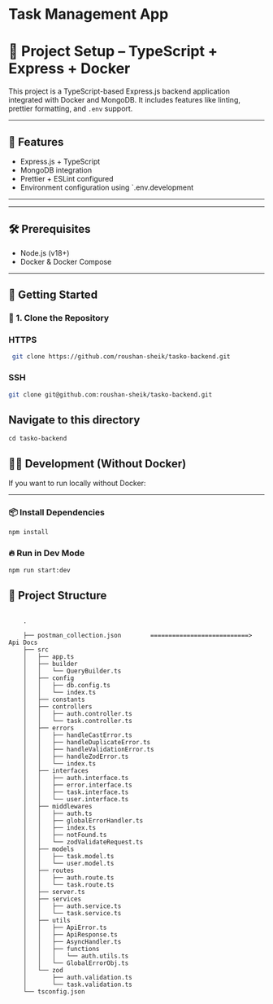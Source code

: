 # Task Management App

# 🚀 Project Setup – TypeScript + Express + Docker

This project is a TypeScript-based Express.js backend application integrated with Docker and MongoDB. It includes features like linting, prettier formatting, and `.env` support.

---

## 🧾 Features

- Express.js + TypeScript
- MongoDB integration
- Prettier + ESLint configured
- Environment configuration using `.env.development

---

---

## 🛠️ Prerequisites

- Node.js (v18+)
- Docker & Docker Compose

---

## 🚦 Getting Started

### 🔁 1. Clone the Repository

### HTTPS

```bash
 git clone https://github.com/roushan-sheik/tasko-backend.git
```

### SSH

```bash
git clone git@github.com:roushan-sheik/tasko-backend.git

```

## Navigate to this directory

```
cd tasko-backend
```

## 👨‍💻 Development (Without Docker)

If you want to run locally without Docker:

---

### 📦 Install Dependencies

```bash
npm install
```

### 🔥 Run in Dev Mode

```bash
npm run start:dev
```

## 📁 Project Structure

```

    .

    ├── postman_collection.json        ===========================> Api Docs
    ├── src
    │   ├── app.ts
    │   ├── builder
    │   │   └── QueryBuilder.ts
    │   ├── config
    │   │   ├── db.config.ts
    │   │   └── index.ts
    │   ├── constants
    │   ├── controllers
    │   │   ├── auth.controller.ts
    │   │   └── task.controller.ts
    │   ├── errors
    │   │   ├── handleCastError.ts
    │   │   ├── handleDuplicateError.ts
    │   │   ├── handleValidationError.ts
    │   │   ├── handleZodError.ts
    │   │   └── index.ts
    │   ├── interfaces
    │   │   ├── auth.interface.ts
    │   │   ├── error.interface.ts
    │   │   ├── task.interface.ts
    │   │   └── user.interface.ts
    │   ├── middlewares
    │   │   ├── auth.ts
    │   │   ├── globalErrorHandler.ts
    │   │   ├── index.ts
    │   │   ├── notFound.ts
    │   │   └── zodValidateRequest.ts
    │   ├── models
    │   │   ├── task.model.ts
    │   │   └── user.model.ts
    │   ├── routes
    │   │   ├── auth.route.ts
    │   │   └── task.route.ts
    │   ├── server.ts
    │   ├── services
    │   │   ├── auth.service.ts
    │   │   └── task.service.ts
    │   ├── utils
    │   │   ├── ApiError.ts
    │   │   ├── ApiResponse.ts
    │   │   ├── AsyncHandler.ts
    │   │   ├── functions
    │   │   │   └── auth.utils.ts
    │   │   └── GlobalErrorObj.ts
    │   └── zod
    │       ├── auth.validation.ts
    │       └── task.validation.ts
    └── tsconfig.json
```
